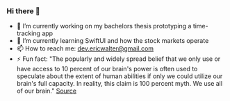 ### Hi there 👋

- 🔭 I’m currently working on my bachelors thesis prototyping a time-tracking app
- 🌱 I’m currently learning SwiftUI and how the stock markets operate
- 📫 How to reach me: dev.ericwalter@gmail.com
- ⚡ Fun fact: "The popularly and widely spread belief that we only use or have access to 10 percent of our brain's power is often used to speculate about the extent of human abilities if only we could utilize our brain's full capacity. In reality, this claim is 100 percent myth. We use all of our brain." [Source](https://www.verywellmind.com/10-percent-of-brain-myth-2794882 "https://www.verywellmind.com/10-percent-of-brain-myth-2794882")
<!--
**mtric/mtric** is a ✨ _special_ ✨ repository because its `README.md` (this file) appears on your GitHub profile.

Here are some ideas to get you started:

- 🔭 I’m currently working on my bachelors thesis
- 🌱 I’m currently learning SwiftUI
- 👯 I’m looking to collaborate on ...
- 🤔 I’m looking for help with ...
- 💬 Ask me about ...
- 📫 How to reach me: ...
- 😄 Pronouns: ...
- ⚡ Fun fact: ...
-->
